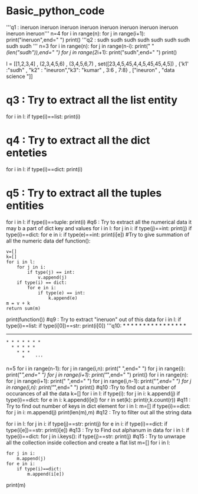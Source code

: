 # Basic_python_code
'''q1 :
ineruon
ineruon ineruon
ineruon ineruon ineruon
ineruon ineruon ineruon ineruon'''
n=4
for i in range(n):
    for j in range(i+1):
        print("ineruon",end=" ")
    print()
'''q2 :
        sudh 
     sudh sudh sudh 
sudh sudh sudh sudh sudh '''
n=3
for i in range(n):
    for j in range(n-i):
        print(" "*(len("sudh")),end=" ")
    for j in range(2*i+1):
        print("sudh",end=" ")
    print()

l = [[1,2,3,4] , (2,3,4,5,6) , (3,4,5,6,7) , set([23,4,5,45,4,4,5,45,45,4,5]) , {'k1' :"sudh" , "k2" : "ineuron","k3":
            "kumar" , 3:6 , 7:8} , ["ineuron" , "data science "]]

# q3 : Try to extract all the list entity
for i in l:
    if type(i)==list:
        print(i)
# q4 : Try to extract all the dict enteties
for i in l:
    if type(i)==dict:
        print(i)
# q5 : Try to extract all the tuples entities
for i in l:
    if type(i)==tuple:
        print(i)
#q6 : Try to extract all the numerical data it may b a part of dict key and values
for i in l:
    for j in i:
        if type(j)==int:
            print(j)
    if type(i)==dict:
        for e in i:
            if type(e)==int:
                print(i[e])
#Try to give summation of all the numeric data
def function():

    v=[]
    k=[]
    for i in l:
        for j in i:
            if type(j) == int:
                v.append(j)
        if type(i) == dict:
            for e in i:
                if type(e) == int:
                    k.append(e)
    m = v + k
    return sum(m)
print(function())
#q9 : Try to extract "ineruon" out of this data
for i in l:
    if type(i)==list:
        if type(i[0])==str:
            print(i[0])
'''q10:
         * 
        * * * 
      * * * * * 
    * * * * * * * 
  * * * * * * * * * 
    * * * * * * * 
      * * * * * 
        * * * 
          *    '''
n=5
for i in range(n-1):
    for j in range(i,n):
        print(" ",end=" ")
    for j in range(i):
        print("*",end=" ")
    for j in range(i+1):
        print("*",end=" ")
    print()
for i in range(n):
    for j in range(i+1):
        print(" ",end=" ")
    for j in range(i,n-1):
        print("*",end=" ")
    for j in range(i,n):
        print("*",end=" ")
    print()
#q10 :Try to find out a number of occurances of all the data
k=[]
for i in l:
    if type(i):
        for j in i:
            k.append(j)
    if type(i)==dict:
        for e in i:
            k.append(i[e])
for r in set(k):
    print(r,k.count(r))
#q11 : Try to find out number of keys in dict element
for i in l:
    m=[]
    if type(i)==dict:
        for j in i:
            m.append(j)
        print(len(m),m)
#q12 : Try to filter out all the string data

for i in l:
    for j in i:
        if type(j)==str:
            print(j)
    for e in i:
        if type(i)==dict:
            if type(i[e])==str:
                print(i[e])
#q13 : Try to Find  out alphanum in data
for i in l:
    if type(i)==dict:
        for j in i.keys():
            if type(j)==str:
                print(j)
#q15 : Try to unwrape all the collection inside collection and create a flat list
m=[]
for i in l:

    for j in i:
        m.append(j)
    for e in i:
        if type(i)==dict:
            m.append(i[e])
print(m)

